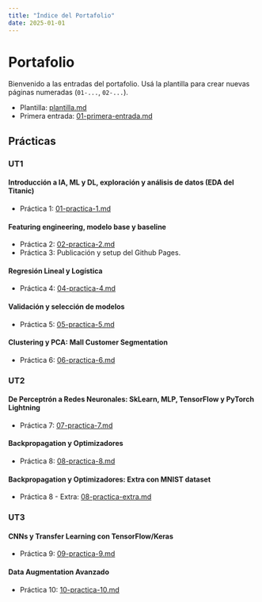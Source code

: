 ```yaml
---
title: "Índice del Portafolio"
date: 2025-01-01
---
```


# Portafolio

Bienvenido a las entradas del portafolio. Usá la plantilla para crear nuevas páginas numeradas
(`01-...`, `02-...`).

- Plantilla: [plantilla.md](plantilla.md)
- Primera entrada: [01-primera-entrada.md](01-primera-entrada.md)

## Prácticas
### UT1
#### Introducción a IA, ML y DL, exploración y análisis de datos (EDA del Titanic)
- Práctica 1: [01-practica-1.md](01-practica-1.md)
#### Featuring engineering, modelo base y baseline
- Práctica 2: [02-practica-2.md](02-practica-2.md)
- Práctica 3: Publicación y setup del Github Pages.
#### Regresión Lineal y Logística
- Práctica 4: [04-practica-4.md](04-practica-4.md)
#### Validación y selección de modelos
- Práctica 5: [05-practica-5.md](05-practica-5.md)
#### Clustering y PCA: Mall Customer Segmentation
- Práctica 6: [06-practica-6.md](06-practica-6.md)

### UT2
#### De Perceptrón a Redes Neuronales: SkLearn, MLP, TensorFlow y PyTorch Lightning
- Práctica 7: [07-practica-7.md](07-practica-7.md)
#### Backpropagation y Optimizadores
- Práctica 8: [08-practica-8.md](08-practica-8.md)
#### Backpropagation y Optimizadores: Extra con MNIST dataset
- Práctica 8 - Extra: [08-practica-extra.md](08-practica-extra.md)

### UT3
#### CNNs y Transfer Learning con TensorFlow/Keras
- Práctica 9: [09-practica-9.md](09-practica-9.md)
<!-- #### CNNs y Transfer Learning con TensorFlow/Keras: Pruebas con nuevos datasets
- Práctica 9 - Extra: [09-practica-extra.md](09-practica-extra.md) -->
#### Data Augmentation Avanzado
- Práctica 10: [10-practica-10.md](10-practica-10.md)

